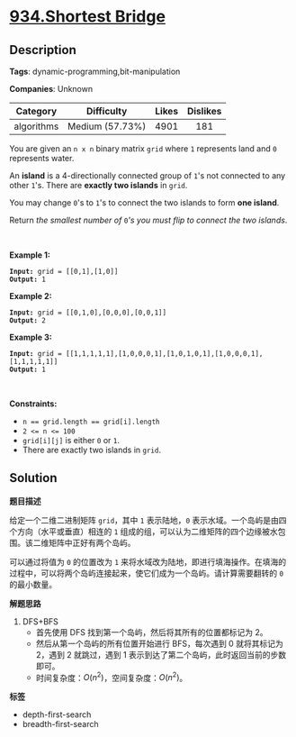 # [934.Shortest Bridge](https://leetcode.com/problems/shortest-bridge/description/)

## Description

**Tags**: dynamic-programming,bit-manipulation

**Companies**: Unknown

|  Category  |   Difficulty    | Likes | Dislikes |
| :--------: | :-------------: | :---: | :------: |
| algorithms | Medium (57.73%) | 4901  |   181    |

<p>You are given an <code>n x n</code> binary matrix <code>grid</code> where <code>1</code> represents land and <code>0</code> represents water.</p>
<p>An <strong>island</strong> is a 4-directionally connected group of <code>1</code>&#39;s not connected to any other <code>1</code>&#39;s. There are <strong>exactly two islands</strong> in <code>grid</code>.</p>
<p>You may change <code>0</code>&#39;s to <code>1</code>&#39;s to connect the two islands to form <strong>one island</strong>.</p>
<p>Return <em>the smallest number of </em><code>0</code><em>&#39;s you must flip to connect the two islands</em>.</p>
<p>&nbsp;</p>
<p><strong class="example">Example 1:</strong></p>
<pre><code><strong>Input:</strong> grid = [[0,1],[1,0]]
<strong>Output:</strong> 1</code></pre>
<p><strong class="example">Example 2:</strong></p>
<pre><code><strong>Input:</strong> grid = [[0,1,0],[0,0,0],[0,0,1]]
<strong>Output:</strong> 2</code></pre>
<p><strong class="example">Example 3:</strong></p>
<pre><code><strong>Input:</strong> grid = [[1,1,1,1,1],[1,0,0,0,1],[1,0,1,0,1],[1,0,0,0,1],[1,1,1,1,1]]
<strong>Output:</strong> 1</code></pre>
<p>&nbsp;</p>
<p><strong>Constraints:</strong></p>
<ul>
  <li><code>n == grid.length == grid[i].length</code></li>
  <li><code>2 &lt;= n &lt;= 100</code></li>
  <li><code>grid[i][j]</code> is either <code>0</code> or <code>1</code>.</li>
  <li>There are exactly two islands in <code>grid</code>.</li>
</ul>

## Solution

**题目描述**

给定一个二维二进制矩阵 `grid`，其中 `1` 表示陆地，`0` 表示水域。一个岛屿是由四个方向（水平或垂直）相连的 `1` 组成的组，可以认为二维矩阵的四个边缘被水包围。该二维矩阵中正好有两个岛屿。

可以通过将值为 `0` 的位置改为 `1` 来将水域改为陆地，即进行填海操作。在填海的过程中，可以将两个岛屿连接起来，使它们成为一个岛屿。请计算需要翻转的 `0` 的最小数量。

**解题思路**

1. DFS+BFS
   - 首先使用 DFS 找到第一个岛屿，然后将其所有的位置都标记为 2。
   - 然后从第一个岛屿的所有位置开始进行 BFS，每次遇到 0 就将其标记为 2，遇到 2 就跳过，遇到 1 表示到达了第二个岛屿，此时返回当前的步数即可。
   - 时间复杂度：$O(n^2)$，空间复杂度：$O(n^2)$。

**标签**

- depth-first-search
- breadth-first-search
